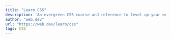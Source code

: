 ```yaml
---
title: "Learn CSS"
description: 'An evergreen CSS course and reference to level up your web styling expertise.'
author: "web.dev"
url: "https://web.dev/learn/css"
tags: CSS
---
```

